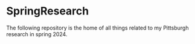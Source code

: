 # SpringResearch
The following repository is the home of all things related to my Pittsburgh research in spring 2024.
